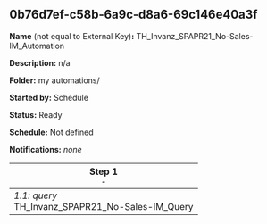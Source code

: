 ## 0b76d7ef-c58b-6a9c-d8a6-69c146e40a3f

**Name** (not equal to External Key)**:** TH_Invanz_SPAPR21_No-Sales-IM_Automation

**Description:** n/a

**Folder:** my automations/

**Started by:** Schedule

**Status:** Ready

**Schedule:** Not defined

**Notifications:** _none_


| Step 1<br>_<small>-</small>_ |
| --- |
| _1.1: query_<br>TH_Invanz_SPAPR21_No-Sales-IM_Query |
